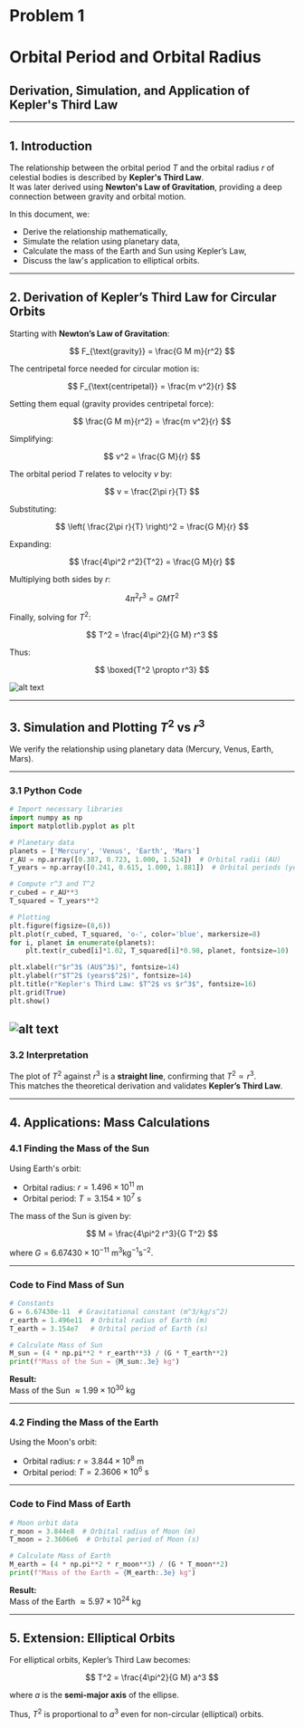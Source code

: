 # Problem 1 



# Orbital Period and Orbital Radius  
## Derivation, Simulation, and Application of Kepler's Third Law

---

## 1. Introduction

The relationship between the orbital period $T$ and the orbital radius $r$ of celestial bodies is described by **Kepler's Third Law**.  
It was later derived using **Newton's Law of Gravitation**, providing a deep connection between gravity and orbital motion.

In this document, we:
- Derive the relationship mathematically,
- Simulate the relation using planetary data,
- Calculate the mass of the Earth and Sun using Kepler’s Law,
- Discuss the law's application to elliptical orbits.

---

## 2. Derivation of Kepler’s Third Law for Circular Orbits

Starting with **Newton’s Law of Gravitation**:

$$
F_{\text{gravity}} = \frac{G M m}{r^2}
$$

The centripetal force needed for circular motion is:

$$
F_{\text{centripetal}} = \frac{m v^2}{r}
$$

Setting them equal (gravity provides centripetal force):

$$
\frac{G M m}{r^2} = \frac{m v^2}{r}
$$

Simplifying:

$$
v^2 = \frac{G M}{r}
$$

The orbital period $T$ relates to velocity $v$ by:

$$
v = \frac{2\pi r}{T}
$$

Substituting:

$$
\left( \frac{2\pi r}{T} \right)^2 = \frac{G M}{r}
$$

Expanding:

$$
\frac{4\pi^2 r^2}{T^2} = \frac{G M}{r}
$$

Multiplying both sides by $r$:

$$
4\pi^2 r^3 = G M T^2
$$

Finally, solving for $T^2$:

$$
T^2 = \frac{4\pi^2}{G M} r^3
$$

Thus:

$$
\boxed{T^2 \propto r^3}
$$

![alt text](image-1.png)

---

## 3. Simulation and Plotting $T^2$ vs $r^3$

We verify the relationship using planetary data (Mercury, Venus, Earth, Mars).

---

### 3.1 Python Code

```python
# Import necessary libraries
import numpy as np
import matplotlib.pyplot as plt

# Planetary data
planets = ['Mercury', 'Venus', 'Earth', 'Mars']
r_AU = np.array([0.387, 0.723, 1.000, 1.524])  # Orbital radii (AU)
T_years = np.array([0.241, 0.615, 1.000, 1.881])  # Orbital periods (years)

# Compute r^3 and T^2
r_cubed = r_AU**3
T_squared = T_years**2

# Plotting
plt.figure(figsize=(8,6))
plt.plot(r_cubed, T_squared, 'o-', color='blue', markersize=8)
for i, planet in enumerate(planets):
    plt.text(r_cubed[i]*1.02, T_squared[i]*0.98, planet, fontsize=10)

plt.xlabel(r"$r^3$ (AU$^3$)", fontsize=14)
plt.ylabel(r"$T^2$ (years$^2$)", fontsize=14)
plt.title(r"Kepler's Third Law: $T^2$ vs $r^3$", fontsize=16)
plt.grid(True)
plt.show()
```
![alt text](image.png)
---

### 3.2 Interpretation

The plot of $T^2$ against $r^3$ is a **straight line**, confirming that $T^2 \propto r^3$.  
This matches the theoretical derivation and validates **Kepler’s Third Law**.

---

## 4. Applications: Mass Calculations

### 4.1 Finding the Mass of the Sun

Using Earth's orbit:

- Orbital radius: $r = 1.496 \times 10^{11}\ \text{m}$
- Orbital period: $T = 3.154 \times 10^{7}\ \text{s}$

The mass of the Sun is given by:

$$
M = \frac{4\pi^2 r^3}{G T^2}
$$

where $G = 6.67430 \times 10^{-11}\ \text{m}^3 \text{kg}^{-1} \text{s}^{-2}$.

---

### Code to Find Mass of Sun

```python
# Constants
G = 6.67430e-11  # Gravitational constant (m^3/kg/s^2)
r_earth = 1.496e11  # Orbital radius of Earth (m)
T_earth = 3.154e7   # Orbital period of Earth (s)

# Calculate Mass of Sun
M_sun = (4 * np.pi**2 * r_earth**3) / (G * T_earth**2)
print(f"Mass of the Sun = {M_sun:.3e} kg")
```

**Result:**  
Mass of the Sun $\approx 1.99 \times 10^{30}\ \text{kg}$

---

### 4.2 Finding the Mass of the Earth

Using the Moon's orbit:

- Orbital radius: $r = 3.844 \times 10^{8}\ \text{m}$
- Orbital period: $T = 2.3606 \times 10^{6}\ \text{s}$

---

### Code to Find Mass of Earth

```python
# Moon orbit data
r_moon = 3.844e8  # Orbital radius of Moon (m)
T_moon = 2.3606e6  # Orbital period of Moon (s)

# Calculate Mass of Earth
M_earth = (4 * np.pi**2 * r_moon**3) / (G * T_moon**2)
print(f"Mass of the Earth = {M_earth:.3e} kg")
```

**Result:**  
Mass of the Earth $\approx 5.97 \times 10^{24}\ \text{kg}$

---

## 5. Extension: Elliptical Orbits

For elliptical orbits, Kepler’s Third Law becomes:

$$
T^2 = \frac{4\pi^2}{G M} a^3
$$

where $a$ is the **semi-major axis** of the ellipse.

Thus, $T^2$ is proportional to $a^3$ even for non-circular (elliptical) orbits.


